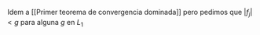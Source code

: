
Idem a [[Primer teorema de convergencia dominada]] pero pedimos que $|f_{j}|<g$ para alguna $g$ en $L_{1}$